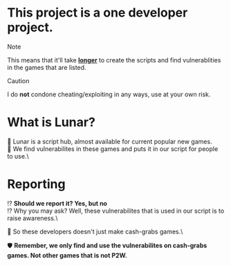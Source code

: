 # This project is a one developer project.
> [!NOTE]
> This means that it'll take <ins>**longer**</ins> to create the scripts and find vulnerablities in the games that are listed.

> [!CAUTION]
> I do **not** condone cheating/exploiting in any ways, use at your own risk.
# What is Lunar?
🌙 Lunar is a script hub, almost available for current popular new games.\
🧱 We find vulnerabilites in these games and puts it in our script for people to use.\
# Reporting
⁉️ **Should we report it? Yes, but no**\
⁉️ Why you may ask? Well, these vulnerabilites that is used in our script is to raise awareness.\

💸 So these developers doesn't just make cash-grabs games.\

🛡️ **Remember, we only find and use the vulnerabilites on cash-grabs games. Not other games that is not P2W.**
